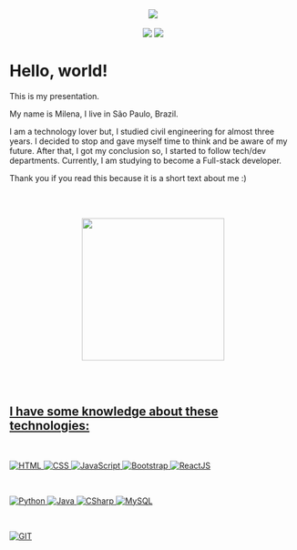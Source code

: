 <!--### Hi there 👋

<!--
**srcmilena/srcmilena** is a ✨ _special_ ✨ repository because its `README.md` (this file) appears on your GitHub profile.

Here are some ideas to get you started:

- 🔭 I’m currently working on ...
- 🌱 I’m currently learning ...
- 👯 I’m looking to collaborate on ...
- 🤔 I’m looking for help with ...
- 💬 Ask me about ...
- 📫 How to reach me: ...
- 😄 Pronouns: ...
- ⚡ Fun fact: ... 👋
-->

<!--<p align="center">
  <img width="250" src="https://giphy.com/embed/aN3VDpxiCaby8">
</p>-->

<div align="center">
  <a href="https://github.com/srcmilena">
  <img src="https://res.cloudinary.com/srcmilena/image/upload/v1642969111/milena_brito_att_1_l0e8q3.png"/>
</div>
  
  </br>

<div align="center">
  <a href = "#"><img src="https://img.shields.io/badge/zmilenabrito%40gmail.com-Gmail-red?style=plastic&logo=gmail&logoColor=white" target="_blank"></a>
  <a href="https://www.linkedin.com/in/srcmilena" target="_blank"><img src="https://img.shields.io/badge/-LinkedIn-blue?style=plastic&logo=linkedin&logoColor=white" target="_blank"></a> 
</div>

# Hello, world!

This is my presentation.

My name is Milena, I live in São Paulo, Brazil.

I am a technology lover but, I studied civil engineering for almost three years. I decided to stop and gave myself time to think and be aware of my future. After that, I got my conclusion so, I started to follow tech/dev departments. Currently, I am studying to become a Full-stack developer.

Thank you if you read this because it is a short text about me :)

</br></br>

<div align="center">
  <a href="https://github.com/srcmilena">
  <!--<img height="140em" src="https://github-readme-stats.vercel.app/api?username=srcmilena&hide=prs,issues,contribs&layout=compact&show_icons=true&theme=blueberry&hide_border=true&include_all_commits=true&count_private=true"/>-->
  <img height="250em" src="https://github-readme-stats.vercel.app/api/top-langs/?username=srcmilena&langs_count=7&theme=blueberry&hide_border=true"/>
  <!--<img height="160em" src="http://github-readme-streak-stats.herokuapp.com?user=srcmilena&layout=compact&theme=blueberry&hide_border=true&date_format=M%20j%5B%2C%20Y%5D&dates=DDDDDD"/>  &layout=compact--> 
    
  <!--<img height="140em" src="http://github-readme-streak-stats.herokuapp.com?user=srcmilena&theme=dracula&hide_border=true&date_format=M%20j%5B%2C%20Y%5D"/>-->

   
   <!--[Top Langs](https://github-readme-stats.vercel.app/api/top-langs/?username=srcmilena&show_icons=true&theme=highcontrast)-->
   
</div>
 
 </br></br>
 
 ## I have some knowledge about these technologies:
</br>

![HTML](https://img.shields.io/badge/-HTML-white?style=flat-square&logo=html5&logoColor=black)
![CSS](https://img.shields.io/badge/-CSS-white?style=flat-square&logo=CSS3&logoColor=black)
![JavaScript](https://img.shields.io/badge/-JavaScript-white?style=flat-square&logo=JavaScript&logoColor=black)
![Bootstrap](https://img.shields.io/badge/-Bootstrap-white?style=flat-square&logo=bootstrap&logoColor=black)
![ReactJS](https://img.shields.io/badge/-ReactJS-white?style=flat-square&logo=react&logoColor=black)

</br>

![Python](https://img.shields.io/badge/-Python-white?style=flat-square&logo=Python&logoColor=black)
![Java](https://img.shields.io/badge/-Java-white?style=flat-square&logo=Java&logoColor=black)
![CSharp](https://img.shields.io/badge/-CSharp-white?style=flat-square&logo=CSharp&logoColor=black)
![MySQL](https://img.shields.io/badge/-MySQL-white?style=flat-square&logo=mysql&logoColor=black)

</br>

![GIT](https://img.shields.io/badge/-GIT-white?style=flat-square&logo=git&logoColor=black)

 
 <!--##
<div align="center" style="display: inline_block"><br>
  <img align="center" alt="JavaScript" height="30" width="40" src="https://www.svgrepo.com/show/373705/js-official.svg">
  <img align="center" alt="HTML" height="30" width="40" src="https://www.svgrepo.com/show/373669/html.svg">
  <img align="center" alt="CSS" height="30" width="40" src="https://www.svgrepo.com/show/373535/css.svg">
  <img align="center" alt="Python" height="30" width="40" src="https://www.svgrepo.com/show/374016/python.svg">
  <img align="center" alt="CSharp" height="30" width="40" src="https://www.svgrepo.com/show/353622/c-sharp.svg">
  <img align="center" alt="Java" height="30" width="40" src="https://www.svgrepo.com/show/184143/java.svg">
</div>
  
  ##
  </br>
  
  <div align="center">
  <a href = "#"><img src="https://img.shields.io/badge/zmilenabrito%40gmail.com-Gmail-red?style=plastic&logo=gmail&logoColor=white" target="_blank"></a>
  <a href="https://www.linkedin.com/in/srcmilena" target="_blank"><img src="https://img.shields.io/badge/-LinkedIn-blue?style=plastic&logo=linkedin&logoColor=white" target="_blank"></a>
 
</div>-->
